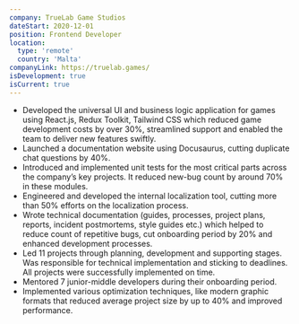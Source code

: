 ```yaml
---
company: TrueLab Game Studios
dateStart: 2020-12-01
position: Frontend Developer
location:
  type: 'remote'
  country: 'Malta'
companyLink: https://truelab.games/
isDevelopment: true
isCurrent: true
---
```


- Developed the universal UI and business logic application for games using React.js, Redux Toolkit, Tailwind CSS which reduced game development costs by over 30%, streamlined support and enabled the team to deliver new features swiftly.
- Launched a documentation website using Docusaurus, cutting duplicate chat questions by 40%.
- Introduced and implemented unit tests for the most critical parts across the company’s key projects. It reduced new-bug count by around 70% in these modules.
- Engineered and developed the internal localization tool, cutting more than 50% efforts on the localization process.
- Wrote technical documentation (guides, processes, project plans, reports, incident postmortems, style guides etc.) which helped to reduce count of repetitive bugs, cut onboarding period by 20% and enhanced development processes.
- Led 11 projects through planning, development and supporting stages. Was responsible for technical implementation and sticking to deadlines. All projects were successfully implemented on time.
- Mentored 7 junior-middle developers during their onboarding period.
- Implemented various optimization techniques, like modern graphic formats that reduced average project size by up to 40% and improved performance.
